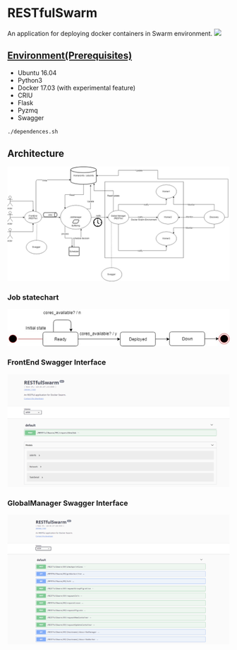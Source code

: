 RESTfulSwarm
============
An application for deploying docker containers in Swarm environment.
![](http://blog.pridybailo.com/wp-content/uploads/sites/2/2015/01/swar-q.png)
## [Environment(Prerequisites)](https://github.com/doc-vu/RESTfulSwarm/blob/master/dependences.sh)
* Ubuntu 16.04
* Python3
* Docker 17.03 (with experimental feature)
* CRIU
* Flask
* Pyzmq
* Swagger
```Bash
./dependences.sh
```
## Architecture
![](./Architecture.jpg)
### Job statechart
![](./JobState.jpg)
### FrontEnd Swagger Interface
![](./FrontEnd.PNG)
### GlobalManager Swagger Interface
![](./GlobalManager.PNG)
